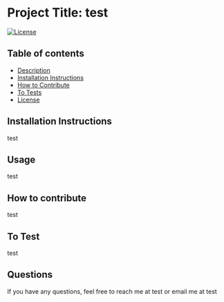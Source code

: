 # Project Title: test
[![License](https://img.shields.io/badge/License-MIT-blue.svg)](https://opensource.org/licenses/)

        
## Table of contents
* [Description](#description)
* [Installation Instructions](#installation)
* [How to Contribute](#contribution)
* [To Tests](#tests)
* [License](#license)
## Installation Instructions
test
## Usage
test
## How to contribute
test
## To Test
test
## Questions
If you have any questions, feel free to reach me at test or email me at 
test
